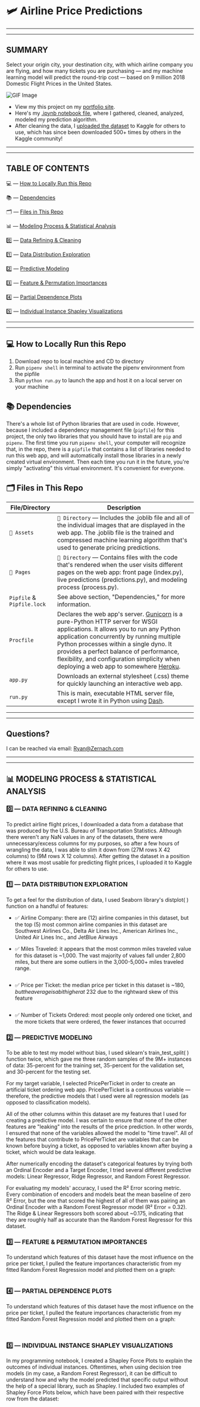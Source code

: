 # 🛩 Airline Price Predictions

*****
*****

## SUMMARY

Select your origin city, your destination city, with which airline company you are flying, and how many tickets you are purchasing — and my machine learning model will predict the round-trip cost — based on 9 million 2018 Domestic Flight Prices in the United States.

![GIF Image](https://ryan.zernach.com/wp-content/uploads/Airline_Price_Predictor_made_with_giphy.gif)

* View my this project on my [portfolio site](https://ryan.zernach.com/portfolio/airline-price-predictor-how-are-flight-prices-calculated/).
* Here's my [.ipynb notebook file](https://colab.research.google.com/drive/1s3SJs2dpnH2LQvR9S3JNH2C-yD1na_4R?usp=sharing), where I gathered, cleaned, analyzed, modeled my prediction algorithm.
* After cleaning the data, I [uploaded the dataset](https://www.kaggle.com/zernach/2018-airplane-flights) to Kaggle for others to use, which has since been downloaded 500+ times by others in the Kaggle community!

*****
*****

## TABLE OF CONTENTS

💻 — [How to Locally Run this Repo](https://github.com/Zernach/Airline-Price-Predictions#-how-to-locally-run-this-repo)

📚 — [Dependencies](https://github.com/Zernach/Airline-Price-Predictions#-dependencies)

🗂 — [Files in This Repo](https://github.com/Zernach/Airline-Price-Predictions#-files-in-this-repo)

📊 — [Modeling Process & Statistical Analysis](https://github.com/Zernach/Airline-Price-Predictions#-modeling-process--statistical-analysis)

0️⃣ — [Data Refining & Cleaning](https://github.com/Zernach/Airline-Price-Predictions#0%EF%B8%8F%E2%83%A3--data-refining--cleaning)

1️⃣ — [Data Distribution Exploration](https://github.com/Zernach/Airline-Price-Predictions#1%EF%B8%8F%E2%83%A3--data-distribution-exploration)

2️⃣ — [Predictive Modeling](https://github.com/Zernach/Airline-Price-Predictions#2%EF%B8%8F%E2%83%A3--predictive-modeling)

3️⃣ — [Feature & Permutation Importances](https://github.com/Zernach/Airline-Price-Predictions#3%EF%B8%8F%E2%83%A3--feature--permutation-importances)

4️⃣ — [Partial Dependence Plots](https://github.com/Zernach/Airline-Price-Predictions#4%EF%B8%8F%E2%83%A3--partial-dependence-plots)

5️⃣ — [Individual Instance Shapley Visualizations](https://github.com/Zernach/Airline-Price-Predictions#5%EF%B8%8F%E2%83%A3--individual-instance-shapley-visualizations)

*****
*****

## 💻 How to Locally Run this Repo
1. Download repo to local machine and CD to directory
2. Run `pipenv shell` in terminal to activate the pipenv environment from the pipfile
3. Run `python run.py` to launch the app and host it on a local server on your machine


## 📚 Dependencies
There's a whole list of Python libraries that are used in code. However, because I included a dependency management file (`pipfile`) for this project, the only two libraries that you should have to install are `pip` and `pipenv`. The first time you run `pipenv shell`, your computer will recognize that, in the repo, there is a `pipfile` that contains a list of libraries needed to run this web app, and will automatically install those libraries in a newly created virtual environment. Then each time you run it in the future, you're simply "activating" this virtual environment. It's convenient for everyone.


## 🗂 Files in This Repo
File/Directory | Description
--- | ---
`📂 Assets` | `📂 Directory` — Includes the .joblib file and all of the individual images that are displayed in the web app. The .joblib file is the trained and compressed machine learning algorithm that's used to generate pricing predictions.
`📂 Pages` | `📂 Directory` — Contains files with the code that's rendered when the user visits different pages on the web app: front page (index.py), live predictions (predictions.py), and modeling process (process.py).
`Pipfile` & `Pipfile.lock` | See above section, "Dependencies," for more information.
`Procfile` | Declares the web app's server. [Gunicorn](https://gunicorn.org/) is a pure-Python HTTP server for WSGI applications. It allows you to run any Python application concurrently by running multiple Python processes within a single dyno. It provides a perfect balance of performance, flexibility, and configuration simplicity when deploying a web app to somewhere [Heroku](https://devcenter.heroku.com/articles/procfile).
`app.py` | Downloads an external stylesheet (.css) theme for quickly launching an interactive web app.
`run.py` | This is main, executable HTML server file, except I wrote it in Python using [Dash](https://dash.plotly.com/introduction).

*****
*****

## Questions?
I can be reached via email: [Ryan@Zernach.com](mailto:Ryan@Zernach.com)

*****
*****

## 📊 MODELING PROCESS & STATISTICAL ANALYSIS


### 0️⃣ — DATA REFINING & CLEANING

To predict airline flight prices, I downloaded a data from a database that was produced by the U.S. Bureau of Transportation Statistics. Although there weren't any NaN values in any of the datasets, there were unnecessary/excess columns for my purposes, so after a few hours of wrangling the data, I was able to slim it down from (27M rows X 42 columns) to (9M rows X 12 columns). After getting the dataset in a position where it was most usable for predicting flight prices, I uploaded it to Kaggle for others to use.


### 1️⃣ — DATA DISTRIBUTION EXPLORATION

To get a feel for the distribution of data, I used Seaborn library's distplot( ) function on a handful of features: 

* ✅ Airline Company: there are (12) airline companies in this dataset, but the top (5) most common airline companies in this dataset are Southwest Airlines Co., Delta Air Lines Inc., American Airlines Inc., United Air Lines Inc., and JetBlue Airways

* ✅ Miles Traveled: it appears that the most common miles traveled value for this dataset is ~1,000. The vast majority of values fall under 2,800 miles, but there are some outliers in the 3,000-5,000+ miles traveled range.

[<img src="https://ryan.zernach.com/wp-content/uploads/brizy/6139/assets/images/iW=1110&iH=740&oX=0&oY=0&cW=1110&cH=740/project_20191121_162316.png" alt="">](https://ryan.zernach.com/portfolio/airline-price-predictor-how-are-flight-prices-calculated/)
*  ✅ Price per Ticket: the median price per ticket in this dataset is ~$180, but the average is a bit higher at ~$232 due to the rightward skew of this feature

[<img src="https://ryan.zernach.com/wp-content/uploads/brizy/6139/assets/images/iW=1110&iH=740&oX=0&oY=0&cW=1110&cH=740/project_20191121_163843.png" alt="">](https://ryan.zernach.com/portfolio/airline-price-predictor-how-are-flight-prices-calculated/)
*  ✅ Number of Tickets Ordered: most people only ordered one ticket, and the more tickets that were ordered, the fewer instances that occurred


### 2️⃣ — PREDICTIVE MODELING

To be able to test my model without bias, I used sklearn's train_test_split( ) function twice, which gave me three random samples of the 9M+ instances of data: 35-percent for the training set, 35-percent for the validation set, and 30-percent for the testing set.

For my target variable, I selected PricePerTicket in order to create an artificial ticket ordering web app. PricePerTicket is a continuous variable — therefore, the predictive models that I used were all regression models (as opposed to classification models).

All of the other columns within this dataset are my features that I used for creating a predictive model. I was certain to ensure that none of the other features are "leaking" into the results of the price prediction. In other words, I ensured that none of the variables allowed the model to "time travel". All of the features that contribute to PricePerTicket are variables that can be known before buying a ticket, as opposed to variables known after buying a ticket, which would be data leakage.

After numerically encoding the dataset's categorical features by trying both an Ordinal Encoder and a Target Encoder, I tried several different predictive models: Linear Regressor, Ridge Regressor, and Random Forest Regressor.

For evaluating my models' accuracy, I used the R² Error scoring metric. Every combination of encoders and models beat the mean baseline of zero R² Error, but the one that scored the highest of all of them was pairing an Ordinal Encoder with a Random Forest Regressor model (R² Error = 0.32). The Ridge & Linear Regressors both scored about ~0.175, indicating that they are roughly half as accurate than the Random Forest Regressor for this dataset.


### 3️⃣ — FEATURE & PERMUTATION IMPORTANCES

To understand which features of this dataset have the most influence on the price per ticket, I pulled the feature importances characteristic from my fitted Random Forest Regression model and plotted them on a graph:

[<img src="https://ryan.zernach.com/wp-content/uploads/brizy/6139/assets/images/iW=1368&iH=912&oX=0&oY=0&cW=1368&cH=912/project_20191121_161318.png" alt="">](https://ryan.zernach.com/portfolio/airline-price-predictor-how-are-flight-prices-calculated/)


### 4️⃣ — PARTIAL DEPENDENCE PLOTS

To understand which features of this dataset have the most influence on the price per ticket, I pulled the feature importances characteristic from my fitted Random Forest Regression model and plotted them on a graph:

[<img src="https://ryan.zernach.com/wp-content/uploads/Partial-Dependence-Plots-PDPs-show-how-a-feature-approximately-affects-target-variable-feature-is-adjusted-Ryan-Zernach-Zernach.com-Airline-Flight-Price-Predictions.gif" alt="">](https://ryan.zernach.com/portfolio/airline-price-predictor-how-are-flight-prices-calculated/)

[<img src="https://ryan.zernach.com/wp-content/uploads/brizy/6139/assets/images/iW=1404&iH=1404&oX=0&oY=0&cW=1404&cH=1404/Partial-Dependence-Plot-Airplane-Flight-Prices-DIstance-Traveled-Miles-Rises-Price-Rises-Number-Tickets-Ordered-Rises-Price-Drops-Ryan-Zernach-Zernach.com_.png" alt="">](https://ryan.zernach.com/portfolio/airline-price-predictor-how-are-flight-prices-calculated/)


### 5️⃣ — INDIVIDUAL INSTANCE SHAPLEY VISUALIZATIONS

In my programming notebook, I created a Shapley Force Plots to explain the outcomes of individual instances. Oftentimes, when using decision tree models (in my case, a Random Forest Regressor), it can be difficult to understand how and why the model predicted that specific output without the help of a special library, such as Shapley. I included two examples of Shapley Force Plots below, which have been paired with their respective row from the dataset:

[<img src="https://ryan.zernach.com/wp-content/uploads/brizy/6139/assets/images/iW=2280&iH=1520&oX=0&oY=0&cW=2280&cH=1520/What_Are_Shapley_Force_Plots_Ryan_Zernach.png" alt="">](https://ryan.zernach.com/portfolio/airline-price-predictor-how-are-flight-prices-calculated/)